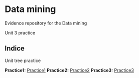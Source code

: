 

# Data mining
Evidence repository for the Data mining

Unit 3 practice

## Indice
Unit tree practice

 **Practice1:** [Practice1](https://github.com/pivonne/Mineria-de-datos/tree/Unid_3/Practices/Practice2/Practice1)
 **Practice2:** [Practice2](https://github.com/pivonne/Mineria-de-datos/tree/Unid_3/Practices/Practice2)
 **Practice3:** [Practice3](https://github.com/pivonne/Mineria-de-datos/tree/Unid_3/Practices/Practice2/Practice3)
